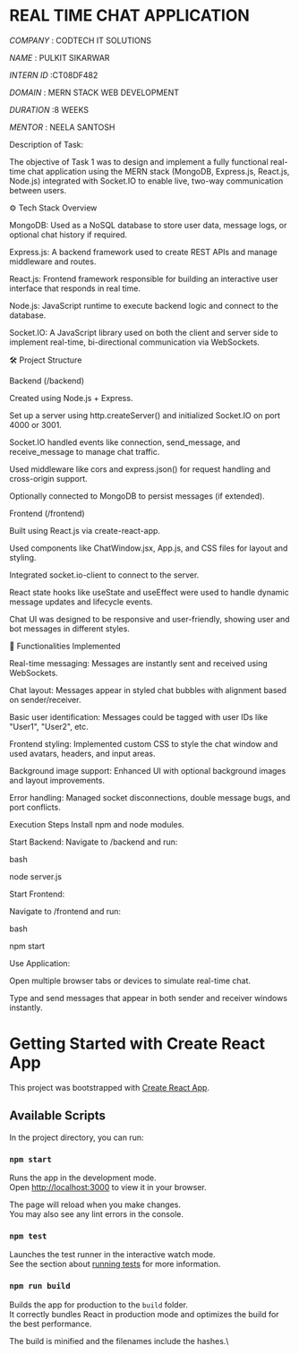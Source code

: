 # REAL TIME CHAT APPLICATION

*COMPANY* : CODTECH IT SOLUTIONS

*NAME*  : PULKIT SIKARWAR

*INTERN ID*  :CT08DF482

*DOMAIN*  : MERN STACK WEB DEVELOPMENT

*DURATION* :8 WEEKS

*MENTOR* : NEELA SANTOSH

Description of Task: 

The objective of Task 1 was to design and implement a fully functional real-time chat application using the MERN stack (MongoDB, Express.js, React.js, Node.js) integrated with Socket.IO to enable live, two-way communication between users.

⚙️ Tech Stack Overview

MongoDB: Used as a NoSQL database to store user data, message logs, or optional chat history if required.

Express.js: A backend framework used to create REST APIs and manage middleware and routes.

React.js: Frontend framework responsible for building an interactive user interface that responds in real time.

Node.js: JavaScript runtime to execute backend logic and connect to the database.

Socket.IO: A JavaScript library used on both the client and server side to implement real-time, bi-directional communication via WebSockets.

🛠️ Project Structure

Backend (/backend)

Created using Node.js + Express.

Set up a server using http.createServer() and initialized Socket.IO on port 4000 or 3001.

Socket.IO handled events like connection, send_message, and receive_message to manage chat traffic.

Used middleware like cors and express.json() for request handling and cross-origin support.

Optionally connected to MongoDB to persist messages (if extended).

Frontend (/frontend)

Built using React.js via create-react-app.

Used components like ChatWindow.jsx, App.js, and CSS files for layout and styling.

Integrated socket.io-client to connect to the server.

React state hooks like useState and useEffect were used to handle dynamic message updates and lifecycle events.

Chat UI was designed to be responsive and user-friendly, showing user and bot messages in different styles.

💬 Functionalities Implemented

Real-time messaging: Messages are instantly sent and received using WebSockets.

Chat layout: Messages appear in styled chat bubbles with alignment based on sender/receiver.

Basic user identification: Messages could be tagged with user IDs like "User1", "User2", etc.

Frontend styling: Implemented custom CSS to style the chat window and used avatars, headers, and input areas.

Background image support: Enhanced UI with optional background images and layout improvements.

Error handling: Managed socket disconnections, double message bugs, and port conflicts.

Execution Steps
Install npm and node modules.

Start Backend:
Navigate to /backend and run:

bash


node server.js

Start Frontend:

Navigate to /frontend and run:

bash

npm start

Use Application:

Open multiple browser tabs or devices to simulate real-time chat.

Type and send messages that appear in both sender and receiver windows instantly.



# Getting Started with Create React App

This project was bootstrapped with [Create React App](https://github.com/facebook/create-react-app).

## Available Scripts

In the project directory, you can run:

### `npm start`

Runs the app in the development mode.\
Open [http://localhost:3000](http://localhost:3000) to view it in your browser.

The page will reload when you make changes.\
You may also see any lint errors in the console.

### `npm test`

Launches the test runner in the interactive watch mode.\
See the section about [running tests](https://facebook.github.io/create-react-app/docs/running-tests) for more information.

### `npm run build`

Builds the app for production to the `build` folder.\
It correctly bundles React in production mode and optimizes the build for the best performance.

The build is minified and the filenames include the hashes.\



